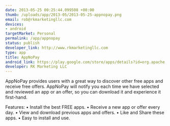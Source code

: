 ```yaml
--- 
date: 2013-05-25 00:25:44.099508 +00:00
thumb: /uploads/app/2013-05/2013-05-25-appnopay.png
email: rob@rkmarketingllc.com
devices: 
- android
targetMarket: Personal
permalink: /app/appnopay
status: publish
developer_link: http://www.rkmarketingllc.com
type: app
title: AppNoPay
android_link: https://play.google.com/store/apps/details?id=org.apache.cordova.appnopay
developer: RK Marketing LLC
---
```


AppNoPay provides users with a great way to discover other free apps and receive free offers. AppNoPay will notify you each time we have selected and reviewed an app or an offer, so you can download it and experience it first-hand.  

Features:
•	Install the best FREE apps.
•	Receive a new app or offer every day.
•	View and download previous apps and offers.
•	Like and Share these apps.
•	Easy to install and use.
